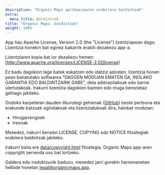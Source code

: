 ```yaml
---
description: "Organic Maps aplikazioaren erabilera baldintzak"
extra:
  menu_title: Baldintzak
title: "Organic Maps: baldintzak"
weight: 1000
---
```


App hau Apache License, Version 2.0 (the "License") lizentziapean dago;
Lizentzia honekin bat eginez bakarrik erabili dezakezu app-a.

Lizentziaren kopia bat lor dezakezu hemen:
[http://www.apache.org/licenses/LICENSE-2.0][license]

Ez badu dagokion lege batek eskatzen edo idatziz adosten, lizentzia honen
pean banatutako softwarea "DAGOEN MODUAN EMATEN DA, INOLAKO GARANTIA EDO
BALDINTZARIK GABE", dela adierazitakoak edo barne ulertutakoak. Irakurri
lizentzia dagokion baimen edo muga berezietaz gehiago jakiteko.

Ondoko karpetetan dauden liburutegi gehienak ([GitHub][github]) beste
pertsona eta erakunde batzuek egindakoak eta lizentziatukoak dira, hainbat
modutan:

- Hirugarrengoek
- tresnak

Mesedez, irakurri beraien LICENSE, COPYING edo NOTICE fitxategiak erabilera
baldintzak jakiteko.

Irakurri baita ere [data/copyright.html][copyright] fitxategia, Organic Maps
app-aren copyright zerrenda oso bat lortzeko.

Galdera edo iradokizunik baduzu, mesedez jarri gurekin harremanetan helbide
honetan [legal@organicmaps.app](mailto:legal@organicmaps.app).

[github]: https://github.com/organicmaps/organicmaps
[license]: http://www.apache.org/licenses/LICENSE-2.0
[copyright]: https://github.com/organicmaps/organicmaps/blob/master/data/copyright.html
